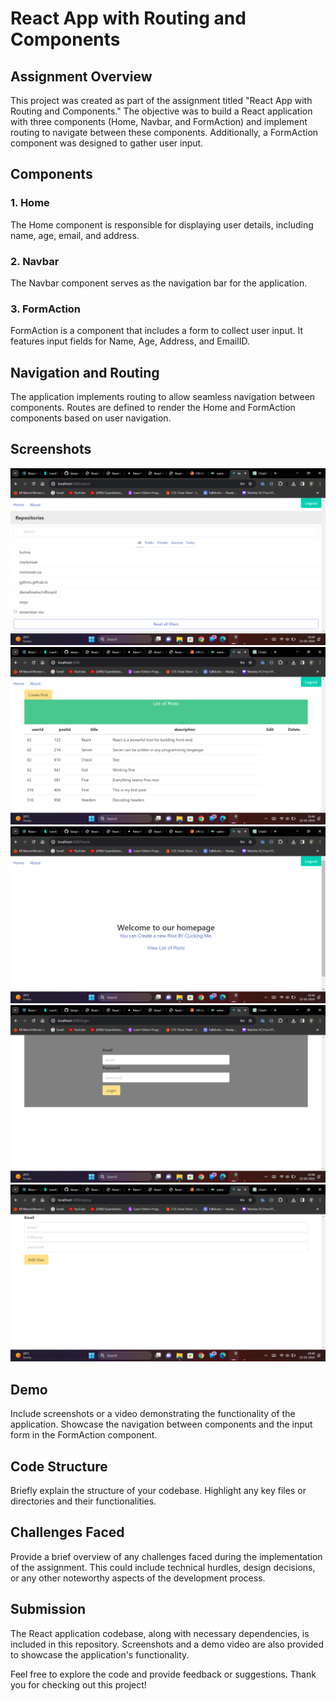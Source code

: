 # React App with Routing and Components

## Assignment Overview

This project was created as part of the assignment titled "React App with Routing and Components." The objective was to build a React application with three components (Home, Navbar, and FormAction) and implement routing to navigate between these components. Additionally, a FormAction component was designed to gather user input.

## Components

### 1. Home
The Home component is responsible for displaying user details, including name, age, email, and address.

### 2. Navbar
The Navbar component serves as the navigation bar for the application.

### 3. FormAction
FormAction is a component that includes a form to collect user input. It features input fields for Name, Age, Address, and EmailID.

## Navigation and Routing

The application implements routing to allow seamless navigation between components. Routes are defined to render the Home and FormAction components based on user navigation.

## Screenshots

![Screenshot 1](./src/screenshots/one.png)
![Screenshot 2](./src/screenshots/two.png)
![Screenshot 3](./src/screenshots/three.png)
![Screenshot 4](./src/screenshots/four.png)
![Screenshot 4](./src/screenshots/five.png)


## Demo

Include screenshots or a video demonstrating the functionality of the application. Showcase the navigation between components and the input form in the FormAction component.

## Code Structure

Briefly explain the structure of your codebase. Highlight any key files or directories and their functionalities.

## Challenges Faced

Provide a brief overview of any challenges faced during the implementation of the assignment. This could include technical hurdles, design decisions, or any other noteworthy aspects of the development process.

## Submission

The React application codebase, along with necessary dependencies, is included in this repository. Screenshots and a demo video are also provided to showcase the application's functionality.

Feel free to explore the code and provide feedback or suggestions. Thank you for checking out this project!
